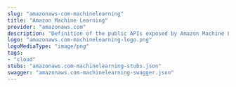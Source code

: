 ```yaml
---
slug: "amazonaws-com-machinelearning"
title: "Amazon Machine Learning"
provider: "amazonaws.com"
description: "Definition of the public APIs exposed by Amazon Machine Learning"
logo: "amazonaws.com-machinelearning-logo.png"
logoMediaType: "image/png"
tags:
- "cloud"
stubs: "amazonaws.com-machinelearning-stubs.json"
swagger: "amazonaws.com-machinelearning-swagger.json"
---
```

